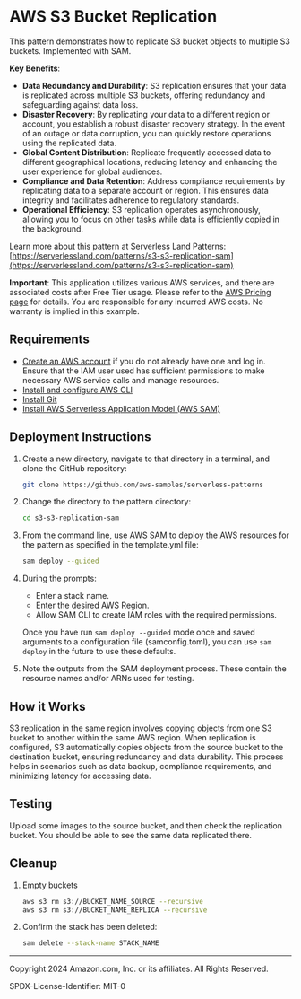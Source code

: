 # AWS S3 Bucket Replication

This pattern demonstrates how to replicate S3 bucket objects to multiple S3 buckets. Implemented with SAM.

**Key Benefits**:

- **Data Redundancy and Durability**:
    S3 replication ensures that your data is replicated across multiple S3 buckets, offering redundancy and safeguarding against data loss.
- **Disaster Recovery**:
    By replicating your data to a different region or account, you establish a robust disaster recovery strategy. In the event of an outage or data corruption, you can quickly restore operations using the replicated data.
- **Global Content Distribution**:
    Replicate frequently accessed data to different geographical locations, reducing latency and enhancing the user experience for global audiences.
- **Compliance and Data Retention**:
    Address compliance requirements by replicating data to a separate account or region. This ensures data integrity and facilitates adherence to regulatory standards.
- **Operational Efficiency**:
    S3 replication operates asynchronously, allowing you to focus on other tasks while data is efficiently copied in the background.


Learn more about this pattern at Serverless Land Patterns: [https://serverlessland.com/patterns/s3-s3-replication-sam](https://serverlessland.com/patterns/s3-s3-replication-sam)

**Important**: This application utilizes various AWS services, and there are associated costs after Free Tier usage. Please refer to the [AWS Pricing page](https://aws.amazon.com/pricing/) for details. You are responsible for any incurred AWS costs. No warranty is implied in this example.

## Requirements

* [Create an AWS account](https://portal.aws.amazon.com/gp/aws/developer/registration/index.html) if you do not already have one and log in. Ensure that the IAM user used has sufficient permissions to make necessary AWS service calls and manage resources.
* [Install and configure AWS CLI](https://docs.aws.amazon.com/cli/latest/userguide/install-cliv2.html)
* [Install Git](https://git-scm.com/book/en/v2/Getting-Started-Installing-Git)
* [Install AWS Serverless Application Model (AWS SAM)](https://docs.aws.amazon.com/serverless-application-model/latest/developerguide/serverless-sam-cli-install.html)

## Deployment Instructions

1. Create a new directory, navigate to that directory in a terminal, and clone the GitHub repository:
    ```bash
    git clone https://github.com/aws-samples/serverless-patterns
    ```
1. Change the directory to the pattern directory:
    ```bash
    cd s3-s3-replication-sam
    ```
1. From the command line, use AWS SAM to deploy the AWS resources for the pattern as specified in the template.yml file:
    ```bash
    sam deploy --guided
    ```
1. During the prompts:
    * Enter a stack name.
    * Enter the desired AWS Region.
    * Allow SAM CLI to create IAM roles with the required permissions.

    Once you have run `sam deploy --guided` mode once and saved arguments to a configuration file (samconfig.toml), you can use `sam deploy` in the future to use these defaults.

1. Note the outputs from the SAM deployment process. These contain the resource names and/or ARNs used for testing.

## How it Works

S3 replication in the same region involves copying objects from one S3 bucket to another within the same AWS region. When replication is configured, S3 automatically copies objects from the source bucket to the destination bucket, ensuring redundancy and data durability. This process helps in scenarios such as data backup, compliance requirements, and minimizing latency for accessing data.


## Testing

Upload some images to the source bucket, and then check the replication bucket. You should be able to see the same data replicated there.

## Cleanup
 
1. Empty buckets
    ```bash
    aws s3 rm s3://BUCKET_NAME_SOURCE --recursive
    aws s3 rm s3://BUCKET_NAME_REPLICA --recursive

    ```
2. Confirm the stack has been deleted:
    ```bash
    sam delete --stack-name STACK_NAME

    ```

----

Copyright 2024 Amazon.com, Inc. or its affiliates. All Rights Reserved.

SPDX-License-Identifier: MIT-0